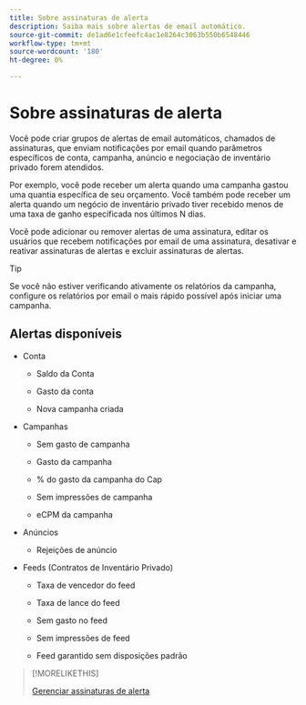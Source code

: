 ```yaml
---
title: Sobre assinaturas de alerta
description: Saiba mais sobre alertas de email automático.
source-git-commit: de1ad6e1cfeefc4ac1e8264c3063b550b6548446
workflow-type: tm+mt
source-wordcount: '180'
ht-degree: 0%

---
```


# Sobre assinaturas de alerta

Você pode criar grupos de alertas de email automáticos, chamados de assinaturas, que enviam notificações por email quando parâmetros específicos de conta, campanha, anúncio e negociação de inventário privado forem atendidos.

Por exemplo, você pode receber um alerta quando uma campanha gastou uma quantia específica de seu orçamento. Você também pode receber um alerta quando um negócio de inventário privado tiver recebido menos de uma taxa de ganho especificada nos últimos N dias.

Você pode adicionar ou remover alertas de uma assinatura, editar os usuários que recebem notificações por email de uma assinatura, desativar e reativar assinaturas de alertas e excluir assinaturas de alertas.

>[!TIP]
>
> Se você não estiver verificando ativamente os relatórios da campanha, configure os relatórios por email o mais rápido possível após iniciar uma campanha.

## Alertas disponíveis

* Conta

   * Saldo da Conta

   * Gasto da conta

   * Nova campanha criada

* Campanhas

   * Sem gasto de campanha

   * Gasto da campanha

   * % do gasto da campanha do Cap

   * Sem impressões de campanha

   * eCPM da campanha

* Anúncios

   * Rejeições de anúncio

* Feeds (Contratos de Inventário Privado)

   * Taxa de vencedor do feed

   * Taxa de lance do feed

   * Sem gasto no feed

   * Sem impressões de feed

   * Feed garantido sem disposições padrão

>[!MORELIKETHIS]
>
>[Gerenciar assinaturas de alerta](alerts-manage.md)
